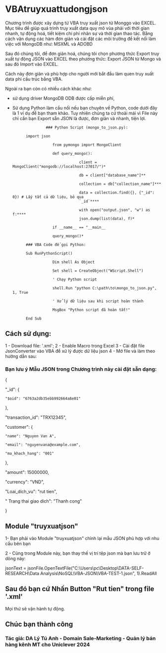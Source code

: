 # VBAtruyxuattudongjson

Chương trình được xây dựng từ VBA truy xuất json từ Monggo vào EXCEL. Mục tiêu để giúp quá trình truy xuất data quy mô vùa phải với thời gian nhanh, tự động hoá, tiết kiệm chi phí nhân sự và thời gian thao tác. Bằng cách vận dụng các hàm đơn giản và cài đặt các môi trường để kết nối làm việc với MongoDB như: MSXML và ADOBD

Sau đó chúng tôi, để đơn giản hoá, chúng tôi chọn phương thức Export truy xuất tự động JSON vào EXCEL theo phương thức: Export JSON từ Mongo và sau đó Import vào EXCEL.

Cách này đơn giản và phù hợp cho người mới bắt đầu làm quen truy xuất data phi cấu trúc bằng VBA.

Ngoài ra bạn còn có nhiều cách khác như: 

- sử dụng driver MongoDB ODB được cấp miễn phí,
            
- Sử dụng Python làm cầu nối nếu bạn chuyên về Python, code dưới đây là 1 ví dụ để bạn tham khảo. Tuy nhiên chúng ta cứ thoải mái vì File này chỉ cần bạn Export sẵn JSON là được, đơn giản và nhanh, tiện lợi.

                     ### Python Script (mongo_to_json.py):

            import json

                        from pymongo import MongoClient

                        def query_mongo():

                                    client = MongoClient("mongodb://localhost:27017/")*

                                    db = client["database_name"]**

                                    collection = db["collection_name"]***

                                    data = collection.find({}, {"_id": 0}) # Lấy tất cả dữ liệu, bỏ qua
                                    `_id`****

                                    with open("output.json", "w") as f:****
                                    json.dump(list(data), f)*

                        if __name__ == "__main__

                        query_mongo()*

            ### VBA Code để gọi Python:

            Sub RunPythonScript()

                        Dim shell As Object

                        Set shell = CreateObject("WScript.Shell")

                        ' Chạy Python script

                        shell.Run "python C:\path\to\mongo_to_json.py", 1, True

                        ' Xử lý dữ liệu sau khi script hoàn thành

                        MsgBox "Python script đã hoàn tất!"

            End Sub


## Cách sử dụng:
1 - Download file: '.xml'; 
2 - Enable Macro trong Excel
3 - Cài đặt file JsonConverter vào VBA để xử lý được dữ liệu json
4 - Mở file và làm theo hướng dẫn sau:

### Bạn lưu ý Mẫu JSON trong Chương trình này cài đặt sẵn dạng:

   {

  "_id": {

    "$oid": "6763a2db35ebb992664a8e01"

  },

  "transaction_id": "TRX12345",

  "customer": {

    "name": "Nguyen Van A",
 
    "email": "nguyenvana@example.com",

    "ma_khach_hang": "001"

  },

  "amount": 15000000,

  "currency": "VND",

  "Loai_dich_vu": "rut tien",

  " Trang thai giao dich": "Thanh cong"

}

## Module "truyxuatjson"

1- Bạn phải vào Module "truyxuatjson" chỉnh lại mẫu JSON phù hợp với nhu cầu bên bạn

2 - Cũng trong Module này, bạn thay thế vị trí tệp json mà bạn lưu trữ ở dòng này: 

jsonText = jsonFile.OpenTextFile("C:\Users\pc\Desktop\DATA-SELF-RESEARCH\Data Analysis\NoSQL\VBA-JSON\VBA-TEST-1.json", 1).ReadAll

## Sau đó bạn cứ Nhấn Button "Rut tien" trong file '.xml'
Mọi thứ sẽ vận hành tự động.

## Chúc bạn thành công
### Tác giả: DA Lý Tú Anh - Domain Sale-Marketing - Quản lý bán hàng kênh MT cho Uniclever 2024
